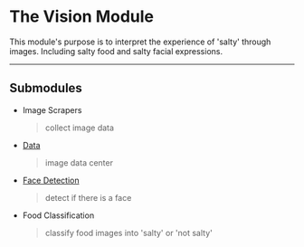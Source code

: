 # The Vision Module

This module's purpose is to interpret the experience of 'salty' through images. Including salty food and salty facial expressions.

---

## Submodules
- Image Scrapers
  > collect image data

- [Data](https://github.com/JingboWang1997/projects/tree/master/Qualia/vision/data)
  > image data center

- [Face Detection](https://github.com/JingboWang1997/projects/tree/master/Qualia/vision/face_detection)
  > detect if there is a face

- Food Classification
  > classify food images into 'salty' or 'not salty'